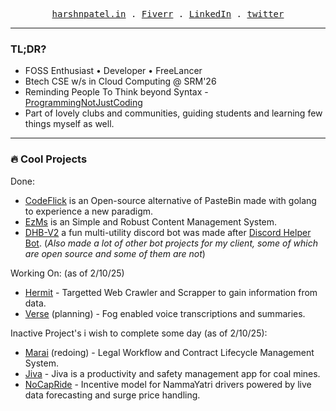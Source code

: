 <p align="center">
  <samp>
    <a href="https://harshnpatel.in">harshnpatel.in</a> .
    <a href="https://fiverr.com/harshpatel5940">Fiverr</a> .
    <a href="https://www.linkedin.com/in/harshpatel5940">LinkedIn</a> .
    <a href="https://x.com/harshpatel5940">twitter</a>
  </samp>
</p>

---
### TL;DR?
- FOSS Enthusiast • Developer • FreeLancer
- Btech CSE w/s in Cloud Computing @ SRM'26
- Reminding People To Think beyond Syntax - [ProgrammingNotJustCoding](https://github.com/ProgrammingNotJustCoding)
- Part of lovely clubs and communities, guiding students and learning few things myself as well.

---
### 🔥 Cool Projects 
Done:
- [CodeFlick](https://github.com/HarshPatel5940/CodeFlick) is an Open-source alternative of PasteBin made with golang to experience a new paradigm.
- [EzMs](https://github.com/HarshPatel5940/EzMs) is an Simple and Robust Content Management System.
- [DHB-V2](https://github.com/HarshPatel5940/dhb-v2) a fun multi-utility discord bot was made after [Discord Helper Bot](https://github.com/HarshPatel5940/discord-helper-bot). (*Also made a lot of other bot projects for my client, some of which are open source and some of them are not*)

Working On: (as of 2/10/25)
- [Hermit](https://github.com/harshpatel5940/hermit) - Targetted Web Crawler and Scrapper to gain information from data.
- [Verse](https://github.com/ProgrammingNotJustCoding/verse) (planning) - Fog enabled voice transcriptions and summaries.

Inactive Project's i wish to complete some day (as of 2/10/25):
- [Marai](https://github.com/ProgrammingNotJustCoding/marai) (redoing) - Legal Workflow and Contract Lifecycle Management System. 
- [Jiva](https://github.com/ProgrammingNotJustCoding/jiva) - Jiva is a productivity and safety management app for coal mines.
- [NoCapRide](https://github.com/ProgrammingNotJustCoding/NoCapRide) - Incentive model for NammaYatri drivers powered by live data forecasting and surge price handling.
